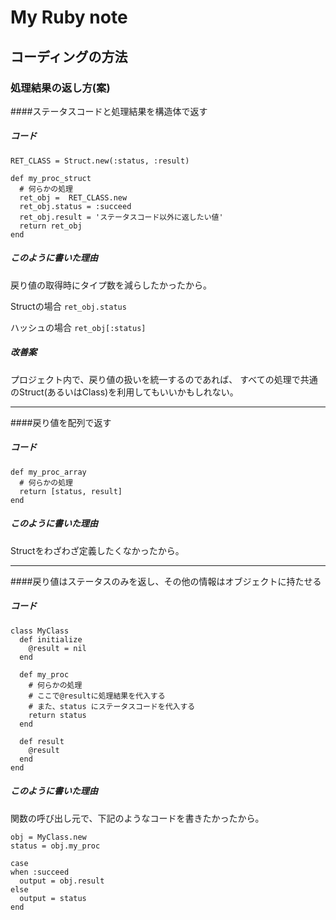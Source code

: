 # My Ruby note

## コーディングの方法

### 処理結果の返し方(案)

####ステータスコードと処理結果を構造体で返す

##### コード

    RET_CLASS = Struct.new(:status, :result)
    
    def my_proc_struct
      # 何らかの処理
      ret_obj =  RET_CLASS.new
      ret_obj.status = :succeed
      ret_obj.result = 'ステータスコード以外に返したい値'
      return ret_obj
    end

##### このように書いた理由

戻り値の取得時にタイプ数を減らしたかったから。

Structの場合 `ret_obj.status`

ハッシュの場合 `ret_obj[:status]`



##### 改善案

プロジェクト内で、戻り値の扱いを統一するのであれば、
すべての処理で共通のStruct(あるいはClass)を利用してもいいかもしれない。

- - -

####戻り値を配列で返す

##### コード

    def my_proc_array
      # 何らかの処理
      return [status, result]
    end
    
##### このように書いた理由

Structをわざわざ定義したくなかったから。


- - -

####戻り値はステータスのみを返し、その他の情報はオブジェクトに持たせる

##### コード

    class MyClass
      def initialize
        @result = nil
      end

      def my_proc
        # 何らかの処理
        # ここで@resultに処理結果を代入する 
        # また、status にステータスコードを代入する
        return status
      end

      def result
        @result
      end
    end
    
##### このように書いた理由

関数の呼び出し元で、下記のようなコードを書きたかったから。

    obj = MyClass.new
    status = obj.my_proc

    case
    when :succeed
      output = obj.result
    else
      output = status
    end


